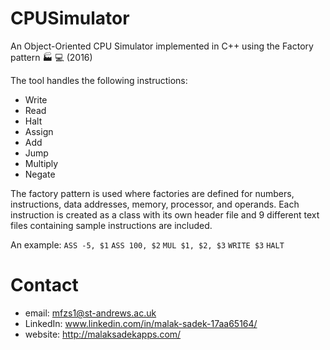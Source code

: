 # CPUSimulator
An Object-Oriented CPU Simulator implemented in C++ using the Factory pattern 🏭 💻 (2016)

The tool handles the following instructions:
* Write
* Read
* Halt
* Assign
* Add
* Jump
* Multiply
* Negate

The factory pattern is used where factories are defined for numbers, instructions, data addresses, memory, processor, and operands. Each instruction is created as a class with its own header file and 9 different text files containing sample instructions are included.

An example:
`ASS -5, $1`
`ASS 100, $2`
`MUL $1, $2, $3`
`WRITE $3`
`HALT`

# Contact

* email: mfzs1@st-andrews.ac.uk
* LinkedIn: www.linkedin.com/in/malak-sadek-17aa65164/
* website: http://malaksadekapps.com/
